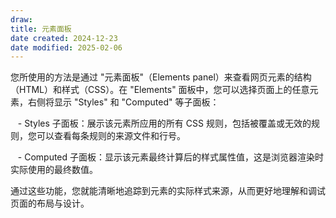 ```yaml
---
draw:
title: 元素面板
date created: 2024-12-23
date modified: 2025-02-06
---
```


您所使用的方法是通过 "元素面板"（Elements panel）来查看网页元素的结构（HTML）和样式（CSS）。在 "Elements" 面板中，您可以选择页面上的任意元素，右侧将显示 "Styles" 和 "Computed" 等子面板：

   - Styles 子面板：展示该元素所应用的所有 CSS 规则，包括被覆盖或无效的规则，您可以查看每条规则的来源文件和行号。 

   - Computed 子面板：显示该元素最终计算后的样式属性值，这是浏览器渲染时实际使用的最终数值。

  

通过这些功能，您就能清晰地追踪到元素的实际样式来源，从而更好地理解和调试页面的布局与设计。
